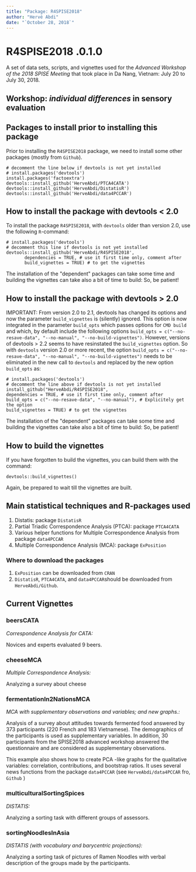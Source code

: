 ```yaml
---
title: "Package: R4SPISE2018"
author: "Hervé Abdi"
date: "`October 28, 2018`"
---
```


# R4SPISE2018 .0.1.0

 A set of data sets, scripts, and vignettes 
 used for the *Advanced Workshop of the 2018 SPISE Meeting*
 that took place in Da Nang, Vietnam: July 20 to July 30, 2018. 

## Workshop: *individual differences* in sensory evaluation

## Packages to install prior to installing this package

Prior to installing the `R4SPISE2018` package, 
we need to install some other packages (mostly from `Github`).

```{r}
# decomment the line below if devtools is not yet installed
# install.packages('devtools') 
install.packages('factoextra')
devtools::install_github('HerveAbdi/PTCA4CATA')
devtools::install_github('HerveAbdi/DistatisR')
devtools::install_github('HerveAbdi/data4PCCAR')
```

## How to install the package with devtools < 2.0

To install the package `R4SPISE2018`, with `devtools`
older than version 2.0, 
use the following `R`-command:
```{r}
# install.packages('devtools') 
# decomment this line if devtools is not yet installed
devtools::install_github('HerveAbdi/R4SPISE2018', 
       dependencies = TRUE, # use it first time only, comment after
       build_vignettes = TRUE) # to get the vignettes       
```
The installation of the "dependent" packages can take some time and
building the vignettes can take also a bit of time to build:
So, be patient!


## How to install the package with devtools >  2.0

IMPORTANT: From version 2.0  to 2.1, devtools has changed its options and now
the parameter `build_vignettes` is (silently) ignored. This option is now integrated
in the parameter `build_opts` which passes options for `CMD build`  and which, by default
include the following options `build_opts = c("--no-resave-data", "--no-manual",
"--no-build-vignettes")`.  However, versions of devtools > 2.2 seems to have
resinstated the  `build_vignettes` option.
So
with `devtools` version 2.0 or more recent,
the option `build_opts = c("--no-resave-data", "--no-manual",
"--no-build-vignettes")`
needs to be eliminated in the new call to `devtools` and replaced
by the new option `build_opts` as:
```{r}
# install.packages('devtools') 
# decomment the line above if devtools is not yet installed 
install_github("HerveAbdi/R4SPISE2018",
dependencies = TRUE, # use it first time only, comment after
build_opts = c("--no-resave-data", "--no-manual"), # Explicitely get the option
build_vignettes = TRUE) # to get the vignettes  
```

The installation of the "dependent" packages can take some time and
building the vignettes can take also a bit of time to build:
So, be patient!

## How to build the vignettes

If you have forgotten to build the vignettes, you can build them with
the command:
```{r}
devtools::build_vignettes()
```
Again, be prepared to wait till the vignettes are built.

## Main statistical techniques and R-packages used

1. Distatis: package `DistatisR`
2. Partial Triadic Correspondence Analysis (PTCA): package `PTCA4CATA`
3. Various helper functions for Multiple Correspondence Analysis from package `data4PCCAR`
4. Multiple Correspondence Analysis (MCA): package `ExPosition`

### Where to download the packages

1. `ExPosition` can be downloaded from `CRAN`
2. `DistatisR`, `PTCA4CATA`, and `data4PCCAR`should be downloaded from `HerveAbdi/Github`.

## Current Vignettes


### beersCATA		

*Correspondence Analysis for CATA:*

Novices and experts evaluated 9 beers.

### cheeseMCA	

*Multiple Correspondence Analysis:*

Analyzing a survey about cheese

### fermentationIn2NationsMCA

*MCA with supplementary observations and variables; and new graphs.:*

Analysis of a survey about attitudes towards fermented food answered by 373 participants (220 French and 183 Vietnamese). The demographics of the participants is used as supplementary variables.
In addition, 30 participants from the SPISE2018 advanced workshop answered the questionnaire and are considered as supplementary observations.

This example also shows how to create PCA -like graphs for the qualitative variables: correlation, contributions, and bootstrap ratios. It uses several news functions from the package `data4PCCAR` (see `HerveAbdi/data4PCCAR` fro, `Github` )


### multiculturalSortingSpices	

*DISTATIS:*

Analyzing a sorting task with different groups of assessors.

### sortingNoodlesInAsia

*DISTATIS (with vocabulary and barycentric projections):*

Analyzing a sorting task of pictures of Ramen Noodles
with verbal description of the groups made by  the participants.

